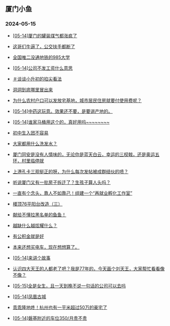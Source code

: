 ## 厦门小鱼 
### 2024-05-15

+ [[05-14]厦门的罐装煤气都涨疯了](http://bbs.xmfish.com/read-htm-tid-18190158.html)

+ [这哥们牛逼了，公交扶手都断了](http://bbs.xmfish.com/read-htm-tid-18190057.html)

+ [全国唯二没通地铁的985大学](http://bbs.xmfish.com/read-htm-tid-18190227.html)

+ [[05-14]公司不发工资什么意思](http://bbs.xmfish.com/read-htm-tid-18190327.html)

+ [＃谈谈小升初的掐尖看法](http://bbs.xmfish.com/read-htm-tid-18190122.html)

+ [洞洞到底哪里冒出来](http://bbs.xmfish.com/read-htm-tid-18190035.html)

+ [为什么农村户口可以发放宅基地，城市居民住房就要付使用费呢？](http://bbs.xmfish.com/read-htm-tid-18190094.html)

+ [[05-14]中药这玩意。效果还不要，是要讲产地的。](http://bbs.xmfish.com/read-htm-tid-18190266.html)

+ [[05-14]谁家马桶用这个的，真好用吗~~~~~~~~](http://bbs.xmfish.com/read-htm-tid-18190245.html)

+ [初中生入团不容易](http://bbs.xmfish.com/read-htm-tid-18190284.html)

+ [大家都用什么洗发水？](http://bbs.xmfish.com/read-htm-tid-18190354.html)

+ [厦门同安是没有人情味的，无论你是蓝天白云，幸运的三杈戟，还是奥运五环，村里临停就](http://bbs.xmfish.com/read-htm-tid-18190363.html)

+ [上港孔卡三观挺正的呀，为什么每次发帖被成群结伙的喷？](http://bbs.xmfish.com/read-htm-tid-18190460.html)

+ [听说厦门又有一批房子拆迁了？生孩子算人头吗？](http://bbs.xmfish.com/read-htm-tid-18190381.html)

+ [一直有个念头，靠人不如靠己！组建一个“再就业孵化工作室”](http://bbs.xmfish.com/read-htm-tid-18190329.html)

+ [楼顶76平阳台改造（三）](http://bbs.xmfish.com/read-htm-tid-18190494.html)

+ [献给不懂拉黑名单的鱼鱼！](http://bbs.xmfish.com/read-htm-tid-18190436.html)

+ [越缺什么越炫耀什么？](http://bbs.xmfish.com/read-htm-tid-18190542.html)

+ [有公积金就是好](http://bbs.xmfish.com/read-htm-tid-18190409.html)

+ [本来还想买电车，现在想想算了。](http://bbs.xmfish.com/read-htm-tid-18190553.html)

+ [[05-14]来讲个故事](http://bbs.xmfish.com/read-htm-tid-18190492.html)

+ [认识四大天王的人都老了吧？我是77年的，今天画个刘天王，大家帮忙看看像不像？](http://bbs.xmfish.com/read-htm-tid-18190551.html)

+ [[05-15]全是女生，且一天到晚不说一句话的公司可以去吗](http://bbs.xmfish.com/read-htm-tid-18190621.html)

+ [[05-14]凤凰古城](http://bbs.xmfish.com/read-htm-tid-18190559.html)

+ [乖乖隆地咚！杭州也有一平米超过50万的豪宅了](http://bbs.xmfish.com/read-htm-tid-18190597.html)

+ [[05-14]磐基附近的车位350/月贵不贵](http://bbs.xmfish.com/read-htm-tid-18190517.html)

